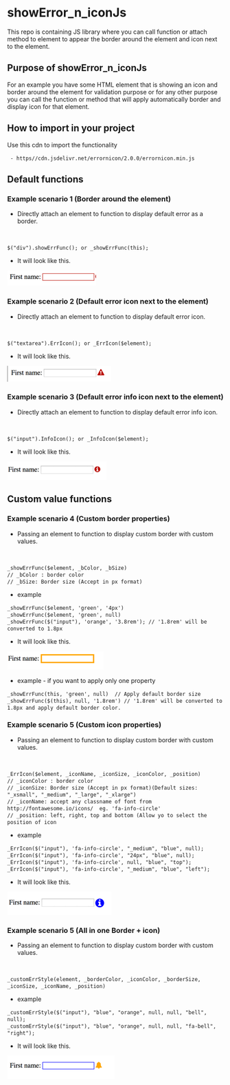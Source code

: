 # showError_n_iconJs
This repo is containing JS library where you can call function or attach method to element to appear the border around the element and icon next to the element.
 <br />
## Purpose of showError_n_iconJs
For an example you have some HTML element that is showing an icon and border around the element for validation purpose or for any other purpose you can call the function or method that will apply automatically border and display icon for that element.

## How to import in your project
Use this cdn to import the functionality 
```
 - https//cdn.jsdelivr.net/errornicon/2.0.0/errornicon.min.js
```
## Default functions

### Example scenario 1 (Border around the element)
 - Directly attach an element to function to display default error as a border.
 <br />
 
 ```
 $("div").showErrFunc(); or _showErrFunc(this);
 ```
 - It will look like this.
 
 ![default border](https://github.com/Henry263/showError_n_IconJs/blob/master/images/defaultborder.png?raw=true "default border")
 
### Example scenario 2 (Default error icon next to the element)
 - Directly attach an element to function to display default error icon.
 <br />
 
 ```
 $("textarea").ErrIcon(); or _ErrIcon($element);
 ```
 - It will look like this.
 
 ![default icon](https://github.com/Henry263/showError_n_IconJs/blob/master/images/defaultIcon.png?raw=true "default icon")
  
### Example scenario 3 (Default error info icon next to the element)
 - Directly attach an element to function to display default error info icon.
 <br />
 
 ```
 $("input").InfoIcon(); or _InfoIcon($element);
 ```
 - It will look like this.

 ![default icon](https://github.com/Henry263/showError_n_IconJs/blob/master/images/defaultInfoIcon.png?raw=true "default icon")


## Custom value functions

### Example scenario 4 (Custom border properties)
 - Passing an element to function to display custom border with custom values.
 <br />
 
 ```
 _showErrFunc($element, _bColor, _bSize) 
 // _bColor : border color
 // _bSize: Border size (Accept in px format)
 ```
 - example 
  ```
  _showErrFunc($element, 'green', '4px') 
  _showErrFunc($element, 'green', null)
  _showErrFunc($("input"), 'orange', '3.8rem'); // '1.8rem' will be converted to 1.8px
  ```
 - It will look like this.
 
  ![custom border](https://github.com/Henry263/showError_n_IconJs/blob/master/images/customborder.png?raw=true "custom border")
  
 - example - if you want to apply only one property
  ```
  _showErrFunc(this, 'green', null)  // Apply default border size
  _showErrFunc($(this), null, '1.8rem') // '1.8rem' will be converted to 1.8px and apply default border color.
  ```
### Example scenario 5 (Custom icon properties)
 - Passing an element to function to display custom border with custom values.
 <br />
 
 ```
 _ErrIcon($element, _iconName, _iconSize, _iconColor, _position)
 // _iconColor : border color
 // _iconSize: Border size (Accept in px format)(Default sizes: "_xsmall", "_medium", "_large", "_xlarge")
 // _iconName: accept any classname of font from http://fontawesome.io/icons/  eg. 'fa-info-circle'
 // _position: left, right, top and bottom (Allow yo to select the position of icon
 ```
 - example 
 
  ```
  _ErrIcon($("input"), 'fa-info-circle', "_medium", "blue", null);
  _ErrIcon($("input"), 'fa-info-circle', "24px", "blue", null);
  _ErrIcon($("input"), 'fa-info-circle', null, "blue", "top");
  _ErrIcon($("input"), 'fa-info-circle', "_medium", "blue", "left");
  ```
 - It will look like this.
 
 ![custom icon](https://github.com/Henry263/showError_n_IconJs/blob/master/images/customIcon.png?raw=true "custom icon")
 
### Example scenario 5 (All in one Border + icon)
 - Passing an element to function to display custom border with custom values.
 <br />
 
 ```
_customErrStyle(element, _borderColor, _iconColor, _borderSize, _iconSize, _iconName, _position)
 ```
 - example 
 
  ```
_customErrStyle($("input"), "blue", "orange", null, null, "bell", null);
_customErrStyle($("input"), "blue", "orange", null, null, "fa-bell", "right");
  ```
 - It will look like this.
 
 ![custom iconborder](https://github.com/Henry263/showError_n_IconJs/blob/master/images/custombordernicon.png?raw=true "custom iconborder")
